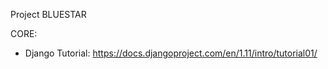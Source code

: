 Project BLUESTAR 

CORE: 
- Django Tutorial: https://docs.djangoproject.com/en/1.11/intro/tutorial01/

